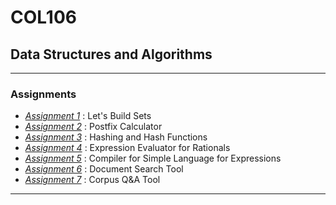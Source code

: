 # COL106
## Data Structures and Algorithms

<hr>

### Assignments
- <a href="https://github.com/adityjha0/col106-assignments/tree/main/asgn1">*Assignment 1*</a> : Let's Build Sets
- <a href="https://github.com/adityjha0/col106-assignments/tree/main/asgn2">*Assignment 2*</a> : Postfix Calculator
- <a href="https://github.com/adityjha0/col106-assignments/tree/main/asgn3">*Assignment 3*</a> : Hashing and Hash Functions
- <a href="https://github.com/adityjha0/col106-assignments/tree/main/asgn4">*Assignment 4*</a> : Expression Evaluator for Rationals
- <a href="https://github.com/adityjha0/col106-assignments/tree/main/asgn5">*Assignment 5*</a> : Compiler for Simple Language for Expressions
- <a href="https://github.com/adityjha0/col106-assignments/tree/main/asgn6">*Assignment 6*</a> : Document Search Tool
- <a href="https://github.com/adityjha0/col106-assignments/tree/main/asgn7">*Assignment 7*</a> : Corpus Q&A Tool

<hr>
